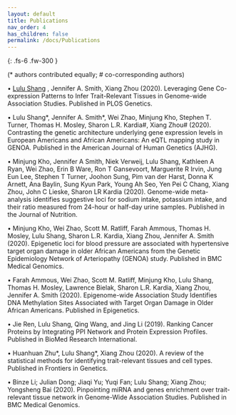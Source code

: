 ```yaml
---
layout: default
title: Publications
nav_order: 4
has_children: false
permalink: /docs/Publications
---
```


{: .fs-6 .fw-300 }


(* authors contributed equally; # co-corresponding authors)

•	<u>Lulu Shang</u> , Jennifer A. Smith, Xiang Zhou (2020). Leveraging Gene Co-expression Patterns to Infer Trait-Relevant Tissues in Genome-wide Association Studies. Published in PLOS Genetics.

•	Lulu Shang*, Jennifer A. Smith*, Wei Zhao, Minjung Kho, Stephen T. Turner, Thomas H. Mosley, Sharon L.R. Kardia#, Xiang Zhou# (2020). Contrasting the genetic architecture underlying gene expression levels in European Americans and African Americans: An eQTL mapping study in GENOA. Published in the American Journal of Human Genetics (AJHG).

•	Minjung Kho, Jennifer A Smith, Niek Verweij, Lulu Shang, Kathleen A Ryan, Wei Zhao, Erin B Ware, Ron T Gansevoort, Marguerite R Irvin, Jung Eun Lee, Stephen T Turner, Joohon Sung, Pim van der Harst, Donna K Arnett, Ana Baylin, Sung Kyun Park, Young Ah Seo, Yen Pei C Chang, Xiang Zhou, John C Lieske, Sharon LR Kardia (2020). Genome-wide meta-analysis identifies suggestive loci for sodium intake, potassium intake, and their ratio measured from 24-hour or half-day urine samples. Published in the Journal of Nutrition.

•	Minjung Kho, Wei Zhao, Scott M. Ratliff, Farah Ammous, Thomas H. Mosley, Lulu Shang, Sharon L.R. Kardia, Xiang Zhou, Jennifer A. Smith (2020). Epigenetic loci for blood pressure are associated with hypertensive target organ damage in older African Americans from the Genetic Epidemiology Network of Arteriopathy (GENOA) study. Published in BMC Medical Genomics.

•	Farah Ammous, Wei Zhao, Scott M. Ratliff, Minjung Kho, Lulu Shang, Thomas H. Mosley, Lawrence Bielak, Sharon L.R. Kardia, Xiang Zhou, Jennifer A. Smith (2020). Epigenome-wide Association Study Identifies DNA Methylation Sites Associated with Target Organ Damage in Older African Americans. Published in Epigenetics.

•	Jie Ren, Lulu Shang, Qing Wang, and Jing Li (2019). Ranking Cancer Proteins by Integrating PPI Network and Protein Expression Profiles. Published in BioMed Research International.

•	Huanhuan Zhu*, Lulu Shang*, Xiang Zhou (2020). A review of the statistical methods for identifying trait-relevant tissues and cell types. Published in Frontiers in Genetics.

•	Binze Li; Julian Dong; Jiaqi Yu; Yuqi Fan; Lulu Shang; Xiang Zhou; Yongsheng Bai  (2020). Pinpointing miRNA and genes enrichment over trait-relevant tissue network in Genome-Wide Association Studies. Published in BMC Medical Genomics.




